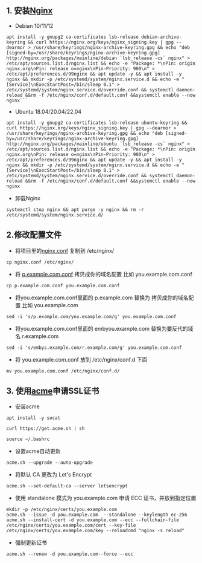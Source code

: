 ## 1. 安装[Nginx](http://nginx.org/en/linux_packages.html)

- Debian 10/11/12

```shell
apt install -y gnupg2 ca-certificates lsb-release debian-archive-keyring && curl https://nginx.org/keys/nginx_signing.key | gpg --dearmor > /usr/share/keyrings/nginx-archive-keyring.gpg && echo "deb [signed-by=/usr/share/keyrings/nginx-archive-keyring.gpg] http://nginx.org/packages/mainline/debian `lsb_release -cs` nginx" > /etc/apt/sources.list.d/nginx.list && echo -e "Package: *\nPin: origin nginx.org\nPin: release o=nginx\nPin-Priority: 900\n" > /etc/apt/preferences.d/99nginx && apt update -y && apt install -y nginx && mkdir -p /etc/systemd/system/nginx.service.d && echo -e "[Service]\nExecStartPost=/bin/sleep 0.1" > /etc/systemd/system/nginx.service.d/override.conf && systemctl daemon-reload &&rm -f /etc/nginx/conf.d/default.conf &&systemctl enable --now nginx```
```

- Ubuntu 18.04/20.04/22.04

```shell
apt install -y gnupg2 ca-certificates lsb-release ubuntu-keyring && curl https://nginx.org/keys/nginx_signing.key | gpg --dearmor > /usr/share/keyrings/nginx-archive-keyring.gpg && echo "deb [signed-by=/usr/share/keyrings/nginx-archive-keyring.gpg] http://nginx.org/packages/mainline/ubuntu `lsb_release -cs` nginx" > /etc/apt/sources.list.d/nginx.list && echo -e "Package: *\nPin: origin nginx.org\nPin: release o=nginx\nPin-Priority: 900\n" > /etc/apt/preferences.d/99nginx && apt update -y && apt install -y nginx && mkdir -p /etc/systemd/system/nginx.service.d && echo -e "[Service]\nExecStartPost=/bin/sleep 0.1" > /etc/systemd/system/nginx.service.d/override.conf && systemctl daemon-reload &&rm -f /etc/nginx/conf.d/default.conf &&systemctl enable --now nginx
```

- 卸载Nginx
```shell
systemctl stop nginx && apt purge -y nginx && rm -r /etc/systemd/system/nginx.service.d/
```

## 2.修改配置文件

- 将项目里的[nginx.conf](nginx.conf) 复制到 /etc/nginx/
```shell
cp nginx.conf /etc/nginx/
```
- 将 [p.example.com.conf](conf.d/p.example.com.conf) 拷贝成你的域名配置 比如 you.example.com.conf
```shell
cp p.example.com.conf you.example.com.conf
```

- 将you.example.com.conf里面的 p.example.com 替换为 拷贝成你的域名配置 比如 you.example.com
```shell
sed -i 's/p.example.com/you.example.com/g' you.example.com.conf
```

- 将you.example.com.conf里面的 embyou.example.com 替换为要反代的域名 r.example.com
```shell
sed -i 's/embys.example.com/r.example.com/g' you.example.com.conf
```

- 将 you.example.com.conf 放到 /etc/nginx/conf.d 下面
```shell
mv you.example.com.conf /etc/nginx/conf.d/
```

## 3. 使用[acme](https://github.com/acmesh-official/acme.sh)申请SSL证书

- 安装acme

```shell
apt install -y socat
```

```shell
curl https://get.acme.sh | sh
```

```shell
source ~/.bashrc
```

- 设置acme自动更新

```shell
acme.sh --upgrade --auto-upgrade
```

- 将默认 CA 更改为 Let's Encrypt

```shell
acme.sh --set-default-ca --server letsencrypt
```

- 使用 standalone 模式为 you.example.com 申请 ECC 证书，并放到指定位置

```shell
mkdir -p /etc/nginx/certs/you.example.com
acme.sh --issue -d you.example.com  --standalone --keylength ec-256
acme.sh --install-cert -d you.example.com --ecc --fullchain-file /etc/nginx/certs/you.example.com/cert --key-file /etc/nginx/certs/you.example.com/key --reloadcmd "nginx -s reload"
``````

- 强制更新证书

```shell
acme.sh --renew -d you.example.com--force --ecc
```





